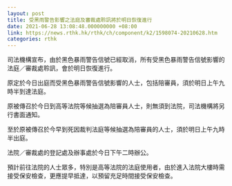```yaml
---
layout: post
title: 受黑雨警告影響之法庭及審裁處聆訊將於明日恢復進行
date: 2021-06-28 13:08:48.000000000 +08:00
link: https://news.rthk.hk/rthk/ch/component/k2/1598074-20210628.htm
categories: rthk
---
```


司法機構宣布，由於黑色暴雨警告信號已經取消，所有受黑色暴雨警告信號影響的法庭／審裁處聆訊，會於明日恢復進行。

原定於今日出庭而受黑色暴雨警告信號影響的人士，包括陪審員，須於明日上午九時半到達法庭。
 
原被傳召於今日到高等法院等候抽選為陪審員人士，則無須到法院，司法機構將另行書面通知。
 
至於原被傳召於今早到死因裁判法庭等候抽選為陪審員的人士，須於明日上午九時半出庭。
 
法院／審裁處的登記處及辦事處於今日下午二時辦公。
 
預計前往法院的人士眾多，特別是高等法院的法庭使用者，由於進入法院大樓時需接受保安檢查，更應提早抵達，以預留充足時間接受保安檢查。
